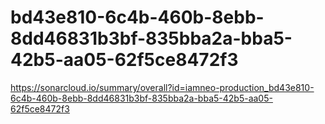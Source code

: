 # bd43e810-6c4b-460b-8ebb-8dd46831b3bf-835bba2a-bba5-42b5-aa05-62f5ce8472f3
https://sonarcloud.io/summary/overall?id=iamneo-production_bd43e810-6c4b-460b-8ebb-8dd46831b3bf-835bba2a-bba5-42b5-aa05-62f5ce8472f3

